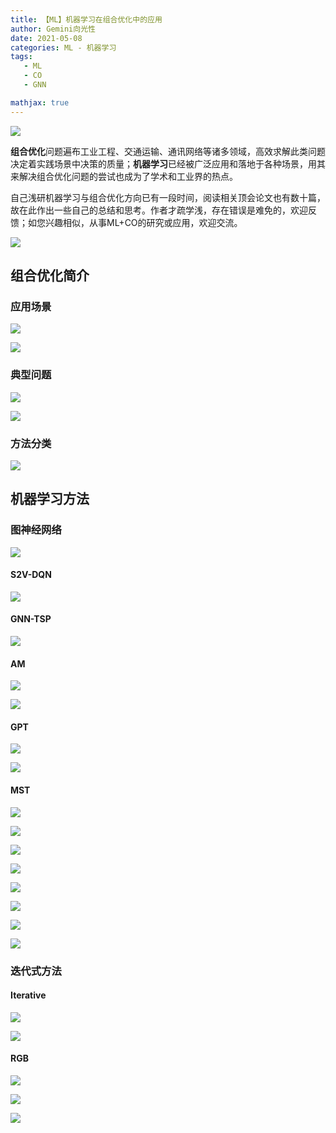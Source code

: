 ```yaml
---
title: 【ML】机器学习在组合优化中的应用
author: Gemini向光性
date: 2021-05-08
categories: ML - 机器学习
tags:
   - ML
   - CO
   - GNN

mathjax: true
---
```


![ ](/resource/images/report/ml-and-co/1.jpg)

**组合优化**问题遍布工业工程、交通运输、通讯网络等诸多领域，高效求解此类问题决定着实践场景中决策的质量；**机器学习**已经被广泛应用和落地于各种场景，用其来解决组合优化问题的尝试也成为了学术和工业界的热点。

自己浅研机器学习与组合优化方向已有一段时间，阅读相关顶会论文也有数十篇，故在此作出一些自己的总结和思考。作者才疏学浅，存在错误是难免的，欢迎反馈；如您兴趣相似，从事ML+CO的研究或应用，欢迎交流。  

<!-- more -->

![ ](/resource/images/report/ml-and-co/2.jpg)

## 组合优化简介

### 应用场景

![ ](/resource/images/report/ml-and-co/3.jpg)

![ ](/resource/images/report/ml-and-co/4.jpg)

### 典型问题

![ ](/resource/images/report/ml-and-co/5.jpg)

![ ](/resource/images/report/ml-and-co/6.jpg)

### 方法分类

![ ](/resource/images/report/ml-and-co/7.jpg)

## 机器学习方法

### 图神经网络

![ ](/resource/images/report/ml-and-co/8.jpg)

#### S2V-DQN

![ ](/resource/images/report/ml-and-co/9.jpg)

#### GNN-TSP

![ ](/resource/images/report/ml-and-co/10.jpg)

#### AM

![ ](/resource/images/report/ml-and-co/11.jpg)

![ ](/resource/images/report/ml-and-co/12.jpg)

#### GPT

![ ](/resource/images/report/ml-and-co/13.jpg)

![ ](/resource/images/report/ml-and-co/14.jpg)

#### MST

![ ](/resource/images/report/ml-and-co/15.jpg)

![ ](/resource/images/report/ml-and-co/16.jpg)

![ ](/resource/images/report/ml-and-co/17.jpg)

![ ](/resource/images/report/ml-and-co/18.jpg)

![ ](/resource/images/report/ml-and-co/19.jpg)

![ ](/resource/images/report/ml-and-co/20.jpg)

![ ](/resource/images/report/ml-and-co/21.jpg)

![ ](/resource/images/report/ml-and-co/22.jpg)

### 迭代式方法

#### Iterative

![ ](/resource/images/report/ml-and-co/23.jpg)

![ ](/resource/images/report/ml-and-co/24.jpg)

#### RGB

![ ](/resource/images/report/ml-and-co/25.jpg)

![ ](/resource/images/report/ml-and-co/26.jpg)

![ ](/resource/images/report/ml-and-co/27.jpg)
